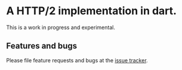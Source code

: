 # A HTTP/2 implementation in dart.

This is a work in progress and experimental.

## Features and bugs

Please file feature requests and bugs at the [issue tracker][tracker].

[tracker]: https://github.com/dart-lang/http2/issues
